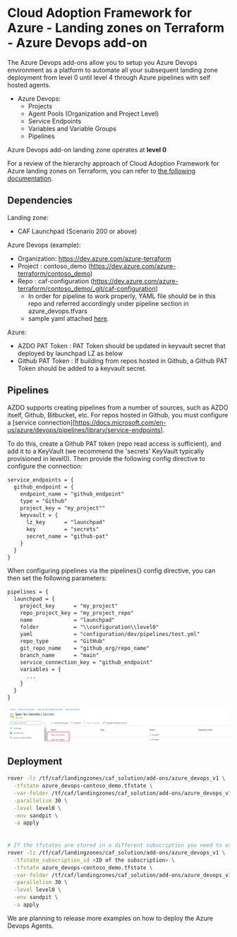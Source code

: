# Cloud Adoption Framework for Azure - Landing zones on Terraform - Azure Devops add-on

The Azure Devops add-ons allow you to setup you Azure Devops environment as a platform to automate all your subsequent landing zone deployment from level 0 until level 4 through Azure pipelines with self hosted agents.

* Azure Devops:
  - Projects
  - Agent Pools (Organization and Project Level)
  - Service Endpoints
  - Variables and Variable Groups
  - Pipelines

Azure Devops add-on landing zone operates at **level 0**

For a review of the hierarchy approach of Cloud Adoption Framework for Azure landing zones on Terraform, you can refer to [the following documentation](../../documentation/code_architecture/hierarchy.md).

## Dependencies

Landing zone:
* CAF Launchpad (Scenario 200 or above)

Azure Devops (example):
* Organization: https://dev.azure.com/azure-terraform
* Project     : contoso_demo (https://dev.azure.com/azure-terraform/contoso_demo)
* Repo        : caf-configuration (https://dev.azure.com/azure-terraform/contoso_demo/_git/caf-configuration)
  - In order for pipeline to work properly, YAML file should be in this repo and referred accordingly under pipeline section in azure_devops.tfvars
  - sample yaml attached [here](./scenario/200-contoso_demo/pipeline/rover.yaml).

Azure:
* AZDO PAT Token   : PAT Token should be updated in keyvault secret that deployed by launchpad LZ as below
* Github PAT Token : If building from repos hosted in Github, a Github PAT Token should be added to a keyvault secret.


## Pipelines
AZDO supports creating pipelines from a number of sources, such as AZDO itself, Github, Bitbucket,
etc. For repos hosted in Github, you must configure a [service connection][https://docs.microsoft.com/en-us/azure/devops/pipelines/library/service-endpoints].

To do this, create a Github PAT token (repo read access is sufficient), and add it to a KeyVault (we
recommend the 'secrets' KeyVault typically provisioned in level0). Then provide the following config
directive to configure the connection:

```
service_endpoints = {
  github_endpoint = {
    endpoint_name = "github_endpoint"
    type = "Github"
    project_key = "my_project""
    keyvault = {
      lz_key      = "launchpad"
      key         = "secrets"
      secret_name = "github-pat"
    }
  }
}
```

When configuring pipelines via the pipelines{} config directive, you can then set the following
parameters:

```
pipelines = {
  launchpad = {
    project_key      = "my_project"
    repo_project_key = "my_project_repo"
    name             = "launchpad"
    folder           = "\\configuration\\level0"
    yaml             = "configuration/dev/pipelines/test.yml"
    repo_type        = "GitHub"
    git_repo_name    = "github_org/repo_name"
    branch_name      = "main"
    service_connection_key = "github_endpoint"
    variables = {
      ...
    }
  }
}
```


![](./documentation/images/pat_token.png)

## Deployment

```bash
rover -lz /tf/caf/landingzones/caf_solution/add-ons/azure_devops_v1 \
  -tfstate azure_devops-contoso_demo.tfstate \
  -var-folder /tf/caf/landingzones/caf_solution/add-ons/azure_devops_v1/scenario/200-contoso_demo \
  -parallelism 30 \
  -level level0 \
  -env sandpit \
  -a apply


# If the tfstates are stored in a different subscription you need to execute the following command
rover -lz /tf/caf/landingzones/caf_solution/add-ons/azure_devops_v1 \
  -tfstate_subscription_id <ID of the subscription> \
  -tfstate azure_devops-contoso_demo.tfstate \
  -var-folder /tf/caf/landingzones/caf_solution/add-ons/azure_devops_v1/scenario/200-contoso_demo \
  -parallelism 30 \
  -level level0 \
  -env sandpit \
  -a apply
```

We are planning to release more examples on how to deploy the Azure Devops Agents.
